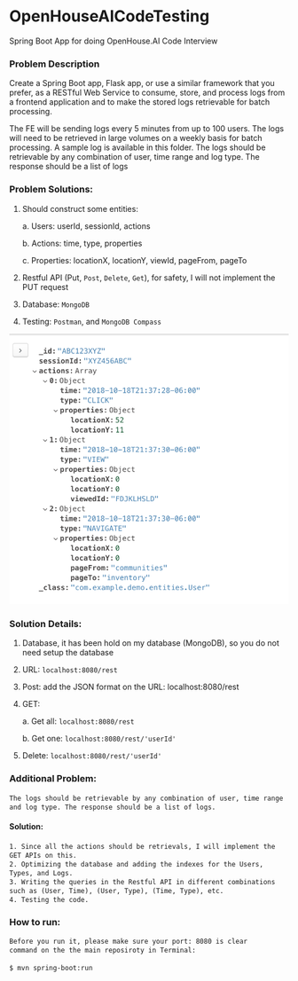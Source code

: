 # OpenHouseAICodeTesting
Spring Boot App for doing OpenHouse.AI Code Interview

### Problem Description

Create a Spring Boot app, Flask app, or use a similar framework that you prefer, as a RESTful Web Service to consume, store, and process logs from a frontend application and to make the stored logs retrievable for batch processing.

The FE will be sending logs every 5 minutes from up to 100 users. The logs will need to be retrieved in large volumes on a weekly basis for batch processing. A sample log is available in this folder. The logs should be retrievable by any combination of user, time range and log type. The response should be a list of logs


### Problem Solutions: 

1. Should construct some entities: 

    a. Users: userId, sessionId, actions

    b. Actions: time, type, properties

    c. Properties: locationX, locationY, viewId, pageFrom, pageTo

2. Restful API (Put, `Post`, `Delete`, `Get`), for safety, I will not implement the PUT request

3. Database: `MongoDB`

4. Testing: `Postman`, and `MongoDB Compass`

![Image description](solutionShort.png)

### Solution Details:

1. Database, it has been hold on my database (MongoDB), so you do not need setup the database

2. URL: `localhost:8080/rest`

3. Post: add the JSON format on the URL: localhost:8080/rest

4. GET: 

    a. Get all: `localhost:8080/rest`
    
    b. Get one: `localhost:8080/rest/'userId'`
    
5. Delete: `localhost:8080/rest/'userId'`

### Additional Problem: 
    The logs should be retrievable by any combination of user, time range and log type. The response should be a list of logs.
    
 #### Solution: 
    1. Since all the actions should be retrievals, I will implement the GET APIs on this. 
    2. Optimizing the database and adding the indexes for the Users, Types, and Logs. 
    3. Writing the queries in the Restful API in different combinations such as (User, Time), (User, Type), (Time, Type), etc.
    4. Testing the code. 

### How to run: 
    
    Before you run it, please make sure your port: 8080 is clear
    command on the the main reposiroty in Terminal: 
    
    $ mvn spring-boot:run



